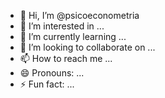 - 👋 Hi, I’m @psicoeconometria
- 👀 I’m interested in ...
- 🌱 I’m currently learning ...
- 💞️ I’m looking to collaborate on ...
- 📫 How to reach me ...
- 😄 Pronouns: ...
- ⚡ Fun fact: ...

<!---
psicoeconometria/psicoeconometria is a ✨ special ✨ repository because its `README.md` (this file) appears on your GitHub profile.
You can click the Preview link to take a look at your changes.
--->
